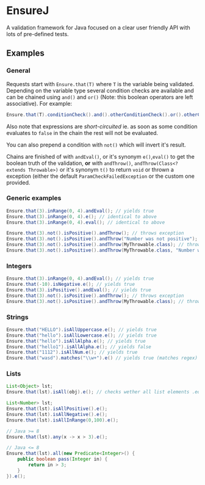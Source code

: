 # EnsureJ
A validation framework for Java focused on a clear user friendly API with lots of pre-defined tests.

## Examples

### General

Requests start with `Ensure.that(T)` where `T` is the variable being validated. Depending on the variable type several condition checks are available and can be chained using `and()` and `or()` (Note: this boolean operators are left associative). For example:

```java
Ensure.that(T).conditionCheck().and().otherConditionCheck().or().otherConditionCheck().(...)
```

Also note that expressions are *short-circuited* ie. as soon as some condition evaluates to `false` in the chain the rest will not be evaluated.

You can also prepend a condition with `not()` which will invert it's result.

Chains are finished of with `andEval()`, or it's synonym `e()`,`eval()` to get the boolean truth of the validation, **or** with `andThrow()`, `andThrow(Class<? extends Throwable>)` or it's synonym `t()` to return `void` or thrown a exception (either the default `ParamCheckFailedException` or the custom one provided.

### Generic examples
```java
Ensure.that(3).inRange(0, 4).andEval(); // yields true
Ensure.that(3).inRange(0, 4).e(); // identical to above
Ensure.that(3).inRange(0, 4).eval(); // identical to above

Ensure.that(3).not().isPositive().andThrow(); // throws exception
Ensure.that(3).not().isPositive().andThrow("Number was not positive"); // throws default exception with custom message
Ensure.that(3).not().isPositive().andThrow(MyThrowable.class); // throws MyThrowable exception
Ensure.that(3).not().isPositive().andThrow(MyThrowable.class, "Number was not positive"); // throws MyThrowable exception with custom message
```

### Integers

```java
Ensure.that(3).inRange(0, 4).andEval(); // yields true
Ensure.that(-10).isNegative.e(); // yields true
Ensure.that(3).isPositive().andEval(); // yields true
Ensure.that(3).not().isPositive().andThrow(); // throws exception
Ensure.that(3).not().isPositive().andThrow(MyThrowable.class); // throws MyThrowable exception
```

### Strings

```java
Ensure.that("HELLO").isAllUppercase.e(); // yields true
Ensure.that("hello").isAllLowercase.e(); // yields true
Ensure.that("hello").isAllAlpha.e(); // yields true
Ensure.that("hello1").isAllAlpha.e(); // yields false
Ensure.that("1112").isAllNum.e(); // yields true
Ensure.that("wasd").matches("\\w+").e() // yields true (matches regex)
```

### Lists
```java
List<Object> lst;
Ensure.that(lst).isAll(obj).e(); // checks wether all list elements .equal(obj)

List<Number> lst;
Ensure.that(lst).isAllPositive().e();
Ensure.that(lst).isAllNegative().e();
Ensure.that(lst).isAllInRange(0,100).e();

// Java >= 8
Ensure.that(lst).any(x -> x > 3).e();

// Java <= 8
Ensure.that(lst).all(new Predicate<Integer>() {
    public boolean pass(Integer in) {
        return in > 3;
    }
}).e();
```

